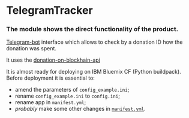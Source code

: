 # TelegramTracker
###  The module shows the direct functionality of the product.
[Telegram-bot](t.me/MasterchainCharityBot) interface which allows to check by a donation ID how the donation was spent.

It uses the [donation-on-blockhain-api](https://github.com/AplusD/dontation-on-blockchain-api)

It is almost ready for deploying on IBM Bluemix CF (Python buildpack). Before deployment it is essential to:
- amend the parameters of `config_example.ini`;
- rename `config_example.ini` to `config.ini`;
- rename app in `manifest.yml`;
- *probably* make some other changes in [`manifest.yml`](https://docs.cloudfoundry.org/devguide/deploy-apps/manifest.html).
